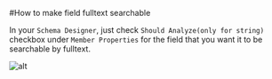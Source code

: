 ﻿#How to make field fulltext searchable

In your `Schema Designer`, just check `Should Analyze(only for string)` checkbox under `Member Properties` for the field that you want it to be searchable by fulltext.

![alt](http://i.imgur.com/k92P1T5.png)
